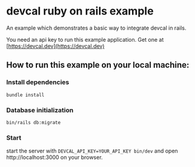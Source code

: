 # devcal ruby on rails example

An example which demonstrates a basic way to integrate devcal in rails.

You need an api key to run this example application. Get one at [https://devcal.dev](https://devcal.dev)

## How to run this example on your local machine:

### Install dependencies

`bundle install`

### Database initialization

`bin/rails db:migrate`

### Start

start the server with `DEVCAL_API_KEY=YOUR_API_KEY bin/dev` and open http://localhost:3000 on your browser.
